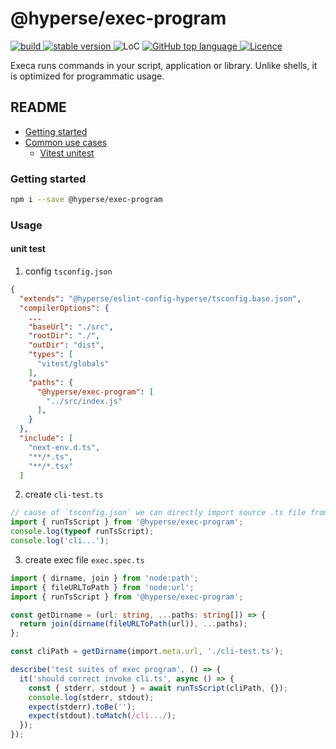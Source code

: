 # @hyperse/exec-program

<p align="left">
  <a aria-label="Build" href="https://github.com/hyperse-io/exec-program/actions?query=workflow%3ACI">
    <img alt="build" src="https://img.shields.io/github/actions/workflow/status/hyperse-io/exec-program/ci-integrity.yml?branch=main&label=ci&logo=github&style=flat-quare&labelColor=000000" />
  </a>
  <a aria-label="stable version" href="https://www.npmjs.com/package/@hyperse/exec-program">
    <img alt="stable version" src="https://img.shields.io/npm/v/%40hyperse%2Fexec-program?branch=main&label=version&logo=npm&style=flat-quare&labelColor=000000" />
  </a>
  <a>
    <img alt="LoC" src="https://img.shields.io/bundlephobia/min/%40hyperse%2Fexec-program?style=flat-quare&labelColor=000000" />
  </a>
  <a aria-label="Top language" href="https://github.com/hyperse-io/exec-program/search?l=typescript">
    <img alt="GitHub top language" src="https://img.shields.io/github/languages/top/hyperse-io/exec-program?style=flat-square&labelColor=000&color=blue">
  </a>
  <a aria-label="Licence" href="https://github.com/hyperse-io/exec-program/blob/main/LICENSE">
    <img alt="Licence" src="https://img.shields.io/github/license/hyperse-io/ts-node-paths?style=flat-quare&labelColor=000000" />
  </a>
</p>

Execa runs commands in your script, application or library. Unlike shells, it is optimized for programmatic usage.

## README

- [Getting started](#getting-started)
- [Common use cases](#usage)
  - [Vitest unitest](#unit-test)

### Getting started

```bash
npm i --save @hyperse/exec-program
```

### Usage

#### unit test

1. config `tsconfig.json`

```json
{
  "extends": "@hyperse/eslint-config-hyperse/tsconfig.base.json",
  "compilerOptions": {
    ...
    "baseUrl": "./src",
    "rootDir": "./",
    "outDir": "dist",
    "types": [
      "vitest/globals"
    ],
    "paths": {
      "@hyperse/exec-program": [
        "../src/index.js"
      ],
    }
  },
  "include": [
    "next-env.d.ts",
    "**/*.ts",
    "**/*.tsx"
  ]
```

2. create `cli-test.ts`

```ts
// cause of `tsconfig.json` we can directly import source .ts file from '@hyperse/exec-program';
import { runTsScript } from '@hyperse/exec-program';
console.log(typeof runTsScript);
console.log('cli...');
```

3. create exec file `exec.spec.ts`

```ts
import { dirname, join } from 'node:path';
import { fileURLToPath } from 'node:url';
import { runTsScript } from '@hyperse/exec-program';

const getDirname = (url: string, ...paths: string[]) => {
  return join(dirname(fileURLToPath(url)), ...paths);
};

const cliPath = getDirname(import.meta.url, './cli-test.ts');

describe('test suites of exec program', () => {
  it('should correct invoke cli.ts', async () => {
    const { stderr, stdout } = await runTsScript(cliPath, {});
    console.log(stderr, stdout);
    expect(stderr).toBe('');
    expect(stdout).toMatch(/cli.../);
  });
});
```
